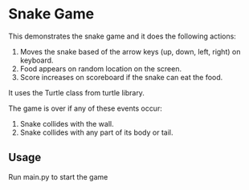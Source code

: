 # Snake Game

This demonstrates the snake game and it does the following actions:
1. Moves the snake based of the arrow keys (up, down, left, right) on keyboard.
2. Food appears on random location on the screen.
3. Score increases on scoreboard if the snake can eat the food.

It uses the Turtle class from turtle library. 

The game is over if any of these events occur:
1. Snake collides with the wall.
2. Snake collides with any part of its body or tail.

## Usage
Run main.py to start the game
